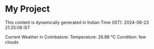 # My Project

This content is dynamically generated in Indian Time (IST): 2024-08-23 21:25:08 IST


Current Weather in Coimbatore:
Temperature: 26.88 °C
Condition: few clouds
